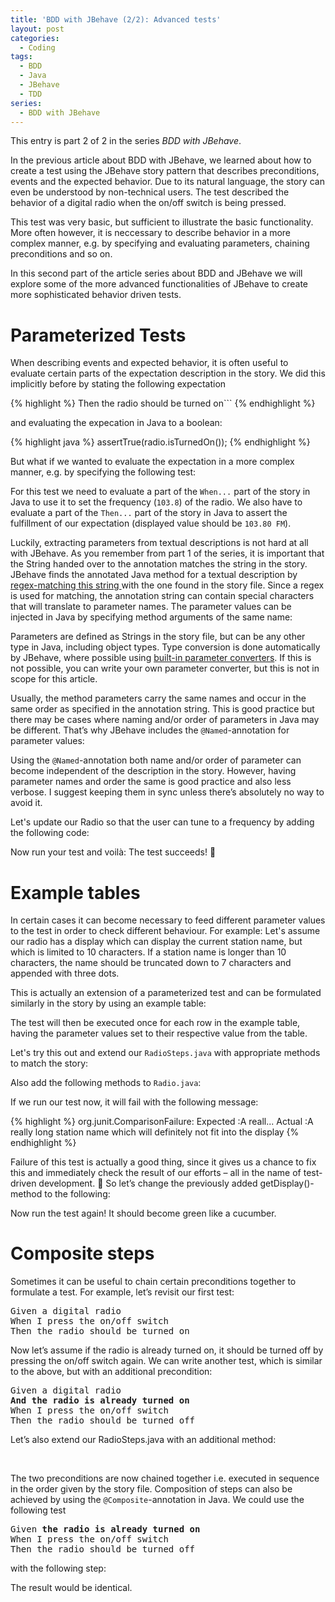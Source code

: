 ```yaml
---
title: 'BDD with JBehave (2/2): Advanced tests'
layout: post
categories:
  - Coding
tags:
  - BDD
  - Java
  - JBehave
  - TDD
series:
  - BDD with JBehave
---
```

This entry is part 2 of 2 in the series _BDD with JBehave_.

In the previous article about BDD with JBehave, we learned about how to create a test using the JBehave story pattern that describes preconditions, events and the expected behavior. Due to its natural language, the story can even be understood by non-technical users. The test described the behavior of a digital radio when the on/off switch is being pressed.

This test was very basic, but sufficient to illustrate the basic functionality. More often however, it is neccessary to describe behavior in a more complex manner, e.g. by specifying and evaluating parameters, chaining preconditions and so on.

In this second part of the article series about BDD and JBehave we will explore some of the more advanced functionalities of JBehave to create more sophisticated behavior driven tests.

# Parameterized Tests

When describing events and expected behavior, it is often useful to evaluate certain parts of the expectation description in the story. We did this implicitly before by stating the following expectation

{% highlight %}
Then the radio should be turned on```
{% endhighlight %}

and evaluating the expecation in Java to a boolean:

{% highlight java %}
assertTrue(radio.isTurnedOn());
{% endhighlight %}

But what if we wanted to evaluate the expectation in a more complex manner, e.g. by specifying the following test:

For this test we need to evaluate a part of the `When...` part of the story in Java to use it to set the frequency (`103.8`) of the radio. We also have to evaluate a part of the `Then...` part of the story in Java to assert the fulfillment of our expectation (displayed value should be `103.80 FM`).

Luckily, extracting parameters from textual descriptions is not hard at all with JBehave. As you remember from part 1 of the series, it is important that the String handed over to the annotation matches the string in the story. JBehave finds the annotated Java method for a textual description by <a href="http://jbehave.org/reference/stable/annotations.html" target="_blank">regex-matching this string </a>with the one found in the story file. Since a regex is used for matching, the annotation string can contain special characters that will translate to parameter names. The parameter values can be injected in Java by specifying method arguments of the same name:

Parameters are defined as Strings in the story file, but can be any other type in Java, including object types. Type conversion is done automatically by JBehave, where possible using <a href="http://jbehave.org/reference/stable/parameter-converters.html" target="_blank">built-in parameter converters</a>. If this is not possible, you can write your own parameter converter, but this is not in scope for this article.

Usually, the method parameters carry the same names and occur in the same order as specified in the annotation string. This is good practice but there may be cases where naming and/or order of parameters in Java may be different. That&#8217;s why JBehave includes the `@Named`-annotation for parameter values:

Using the `@Named`-annotation both name and/or order of parameter can become independent of the description in the story. However, having parameter names and order the same is good practice and also less verbose. I suggest keeping them in sync unless there&#8217;s absolutely no way to avoid it.

Let's update our Radio so that the user can tune to a frequency by adding the following code:

Now run your test and voilà: The test succeeds! 🙂

# Example tables

In certain cases it can become necessary to feed different parameter values to the test in order to check different behaviour. For example: Let's assume our radio has a display which can display the current station name, but which is limited to 10 characters. If a station name is longer than 10 characters, the name should be truncated down to 7 characters and appended with three dots.

This is actually an extension of a parameterized test and can be formulated similarly in the story by using an example table:

The test will then be executed once for each row in the example table, having the parameter values set to their respective value from the table.

Let's try this out and extend our `RadioSteps.java` with appropriate methods to match the story:

Also add the following methods to `Radio.java`:

If we run our test now, it will fail with the following message:

{% highlight %}
org.junit.ComparisonFailure: 
Expected :A reall...
Actual :A really long station name which will definitely not fit into the display</pre>
{% endhighlight %}

Failure of this test is actually a good thing, since it gives us a chance to fix this and immediately check the result of our efforts &#8211; all in the name of test-driven development. 🙂 So let&#8217;s change the previously added  getDisplay()-method to the following:

Now run the test again! It should become green like a cucumber.

# Composite steps

Sometimes it can be useful to chain certain preconditions together to formulate a test. For example, let&#8217;s revisit our first test:

<pre>Given a digital radio
When I press the on/off switch
Then the radio should be turned on</pre>

Now let&#8217;s assume if the radio is already turned on, it should be turned off by pressing the on/off switch again. We can write another test, which is similar to the above, but with an additional precondition:

<pre>Given a digital radio
<strong>And the radio is already turned on</strong>
When I press the on/off switch
Then the radio should be turned off</pre>

Let&#8217;s also extend our RadioSteps.java with an additional method:

&nbsp;

The two preconditions are now chained together i.e. executed in sequence in the order given by the story file. Composition of steps can also be achieved by using the `@Composite`-annotation in Java. We could use the following test

<pre>Given <strong>the radio is already turned on</strong>
When I press the on/off switch
Then the radio should be turned off</pre>

with the following step:

The result would be identical.

&nbsp;